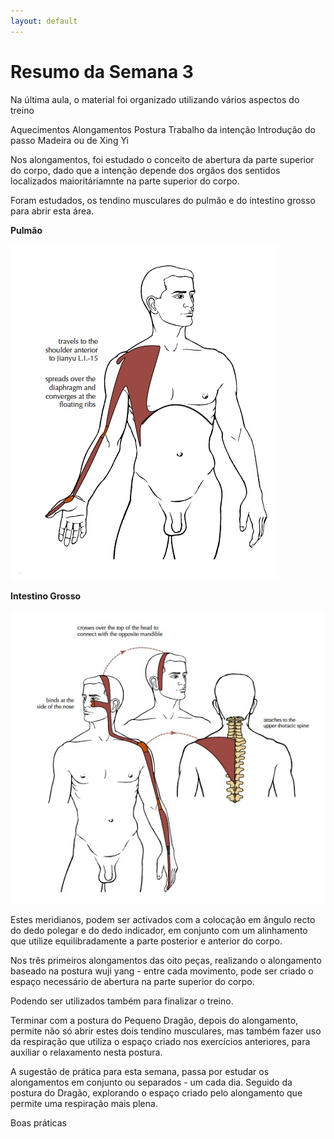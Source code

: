 ```yaml
---
layout: default
---
```

# Resumo da Semana 3

Na última aula, o material foi organizado utilizando vários aspectos do treino

Aquecimentos 
Alongamentos 
Postura
Trabalho da intenção 
Introdução do passo Madeira ou de Xing Yi

Nos alongamentos, foi estudado o conceito de abertura da parte superior do corpo, dado que a intenção depende dos orgãos dos sentidos localizados maioritáriamnte na parte superior do corpo. 

Foram estudados, os tendino musculares do pulmão e do intestino grosso para abrir esta área.

**Pulmão**

![TM-P](TM-P.jpg)

**Intestino Grosso**

![TM-IG](TM-IG.jpg)

Estes meridianos, podem ser activados com a colocação em ângulo recto do dedo polegar e do dedo indicador, em conjunto com um alinhamento que utilize equilibradamente a parte posterior e anterior do corpo.

Nos três primeiros alongamentos das oito peças, realizando o alongamento baseado na postura wuji yang - entre cada movimento, pode ser criado o espaço necessário de abertura na parte superior do corpo. 

Podendo ser utilizados também para finalizar o treino. 

Terminar com a postura do Pequeno Dragão, depois do alongamento, permite não só abrir estes dois tendino musculares, mas também fazer uso da respiração que utiliza o espaço criado nos exercícios anteriores, para auxiliar o relaxamento nesta postura. 

A sugestão de prática para esta semana, passa por estudar os alongamentos em conjunto ou separados - um cada dia. Seguido da postura do Dragão, explorando o espaço criado pelo alongamento que permite uma respiração mais plena.

Boas práticas

